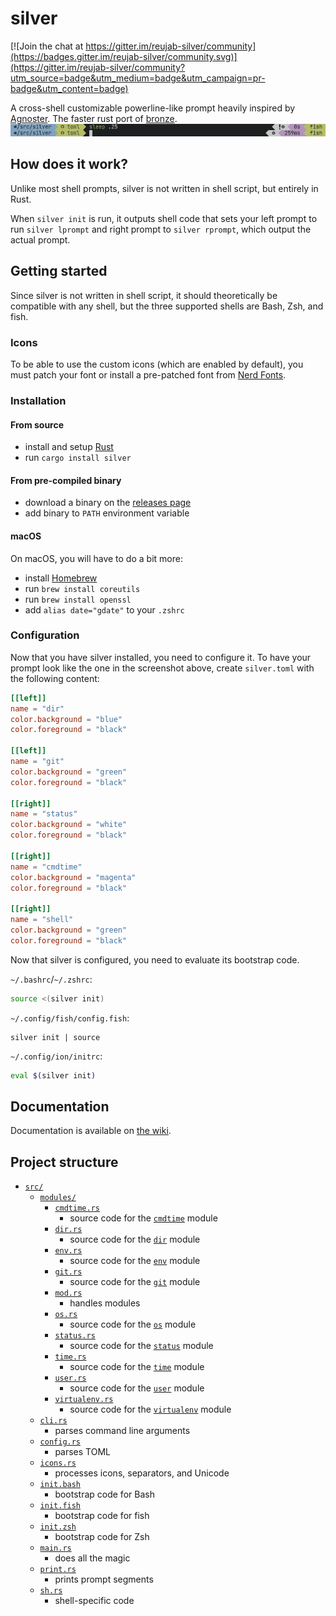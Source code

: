 # silver

[![Join the chat at https://gitter.im/reujab-silver/community](https://badges.gitter.im/reujab-silver/community.svg)](https://gitter.im/reujab-silver/community?utm_source=badge&utm_medium=badge&utm_campaign=pr-badge&utm_content=badge)

A cross-shell customizable powerline-like prompt heavily inspired by [Agnoster](https://github.com/agnoster/agnoster-zsh-theme). The faster rust port of [bronze](https://github.com/reujab/bronze).<br/>
![](./sleep.png)

## How does it work?
Unlike most shell prompts, silver is not written in shell script, but entirely in Rust.

When `silver init` is run, it outputs shell code that sets your left prompt to run `silver lprompt` and right prompt to `silver rprompt`, which output the actual prompt.
## Getting started
Since silver is not written in shell script, it should theoretically be compatible with any shell, but the three supported shells are Bash, Zsh, and fish.

### Icons
To be able to use the custom icons (which are enabled by default), you must patch your font or install a pre-patched font from [Nerd Fonts](https://github.com/ryanoasis/nerd-fonts).

### Installation
#### From source
* install and setup [Rust](https://www.rust-lang.org/)
* run `cargo install silver`

#### From pre-compiled binary
* download a binary on the [releases page](https://github.com/reujab/silver/releases)
* add binary to `PATH` environment variable

#### macOS
On macOS, you will have to do a bit more:
* install [Homebrew](https://brew.sh/)
* run `brew install coreutils`
* run `brew install openssl`
* add `alias date="gdate"` to your `.zshrc`

### Configuration
Now that you have silver installed, you need to configure it. To have your prompt look like the one in the screenshot above, create `silver.toml` with the following content:
```toml
[[left]]
name = "dir"
color.background = "blue"
color.foreground = "black"

[[left]]
name = "git"
color.background = "green"
color.foreground = "black"

[[right]]
name = "status"
color.background = "white"
color.foreground = "black"

[[right]]
name = "cmdtime"
color.background = "magenta"
color.foreground = "black"

[[right]]
name = "shell"
color.background = "green"
color.foreground = "black"
```

Now that silver is configured, you need to evaluate its bootstrap code.

`~/.bashrc`/`~/.zshrc`:
```sh
source <(silver init)
```

`~/.config/fish/config.fish`:
```fish
silver init | source
```

`~/.config/ion/initrc`:
```sh
eval $(silver init)
```

## Documentation
Documentation is available on [the wiki](https://github.com/reujab/silver/wiki).

## Project structure
* [`src/`](src)
	* [`modules/`](src/modules)
		* [`cmdtime.rs`](src/modules/cmdtime.rs)
			* source code for the [`cmdtime`](https://github.com/reujab/silver/wiki/Command-Time) module
		* [`dir.rs`](src/modules/dir.rs)
			* source code for the [`dir`](https://github.com/reujab/silver/wiki/Directory) module
		* [`env.rs`](src/modules/env.rs)
			* source code for the [`env`](https://github.com/reujab/silver/wiki/Environment-Variable) module
		* [`git.rs`](src/modules/git.rs)
			* source code for the [`git`](https://github.com/reujab/silver/wiki/Git) module
		* [`mod.rs`](src/modules/mod.rs)
			* handles modules
		* [`os.rs`](src/modules/os.rs)
			* source code for the [`os`](https://github.com/reujab/silver/wiki/OS) module
		* [`status.rs`](src/modules/status.rs)
			* source code for the [`status`](https://github.com/reujab/silver/wiki/Status) module
		* [`time.rs`](src/modules/time.rs)
			* source code for the [`time`](https://github.com/reujab/silver/wiki/Time) module
		* [`user.rs`](src/modules/user.rs)
			* source code for the [`user`](https://github.com/reujab/silver/wiki/User) module
		* [`virtualenv.rs`](src/modules/virtualenv.rs)
			* source code for the [`virtualenv`](https://github.com/reujab/silver/wiki/virtualenv) module
	* [`cli.rs`](src/cli.rs)
		* parses command line arguments
	* [`config.rs`](src/config.rs)
		* parses TOML
	* [`icons.rs`](src/icons.rs)
		* processes icons, separators, and Unicode
	* [`init.bash`](src/init.bash)
		* bootstrap code for Bash
	* [`init.fish`](src/init.fish)
		* bootstrap code for fish
	* [`init.zsh`](src/init.zsh)
		* bootstrap code for Zsh
	* [`main.rs`](src/main.rs)
		* does all the magic
	* [`print.rs`](src/print.rs)
		* prints prompt segments
	* [`sh.rs`](src/sh.rs)
		* shell-specific code
